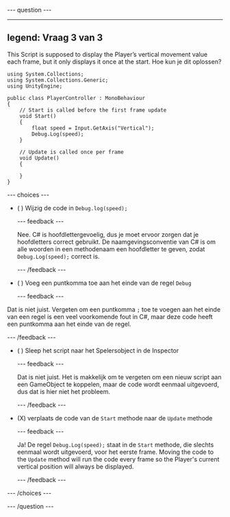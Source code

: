 
--- question ---

---
legend: Vraag 3 van 3
---

This Script is supposed to display the Player’s vertical movement value each frame, but it only displays it once at the start. Hoe kun je dit oplossen?

```
using System.Collections;
using System.Collections.Generic;
using UnityEngine;

public class PlayerController : MonoBehaviour
{
    // Start is called before the first frame update
    void Start()
    {
        float speed = Input.GetAxis("Vertical");
        Debug.Log(speed);
    }

    // Update is called once per frame
    void Update()
    {

    }
}
```

--- choices ---

- ( ) Wijzig de code in `Debug.log(speed);`

  --- feedback ---

  Nee. C# is hoofdlettergevoelig, dus je moet ervoor zorgen dat je hoofdletters correct gebruikt. De naamgevingsconventie van C# is om alle woorden in een methodenaam een hoofdletter te geven, zodat `Debug.Log(speed);` correct is.

  --- /feedback ---

- ( ) Voeg een puntkomma toe aan het einde van de regel `Debug`


  --- feedback ---

Dat is niet juist. Vergeten om een puntkomma `;` toe te voegen aan het einde van een regel is een veel voorkomende fout in C#, maar deze code heeft een puntkomma aan het einde van de regel.

  --- /feedback ---

- ( ) Sleep het script naar het Spelersobject in de Inspector

  --- feedback ---

  Dat is niet juist. Het is makkelijk om te vergeten om een nieuw script aan een GameObject te koppelen, maar de code wordt eenmaal uitgevoerd, dus dat is hier niet het probleem.

  --- /feedback ---

- (X) verplaats de code van de `Start` methode naar de `Update` methode

  --- feedback ---

  Ja! De regel `Debug.Log(speed);` staat in de `Start` methode, die slechts eenmaal wordt uitgevoerd, voor het eerste frame. Moving the code to the `Update` method will run the code every frame so the Player's current vertical position will always be displayed.

  --- /feedback ---

--- /choices ---

--- /question ---
